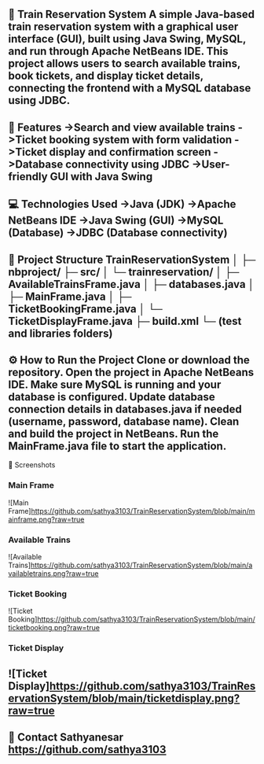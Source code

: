 📖 Train Reservation System
A simple Java-based train reservation system with a graphical user interface (GUI), built using Java Swing, MySQL, and run through Apache NetBeans IDE.
This project allows users to search available trains, book tickets, and display ticket details, connecting the frontend with a MySQL database using JDBC.
----------------------------------------------------------------------------------------------------------------------------------------------------------
🚀 Features
->Search and view available trains
->Ticket booking system with form validation
->Ticket display and confirmation screen
->Database connectivity using JDBC
->User-friendly GUI with Java Swing
----------------------------------------------------------------------------------------------------------------------------------------------------------
💻 Technologies Used
->Java (JDK)
->Apache NetBeans IDE
->Java Swing (GUI)
->MySQL (Database)
->JDBC (Database connectivity)
----------------------------------------------------------------------------------------------------------------------------------------------------------
📂 Project Structure
TrainReservationSystem
│
├─ nbproject/
├─ src/
│   └─ trainreservation/
│       ├─ AvailableTrainsFrame.java
│       ├─ databases.java
│       ├─ MainFrame.java
│       ├─ TicketBookingFrame.java
│       └─ TicketDisplayFrame.java
├─ build.xml
└─ (test and libraries folders)
----------------------------------------------------------------------------------------------------------------------------------------------------------
⚙️ How to Run the Project
Clone or download the repository.
Open the project in Apache NetBeans IDE.
Make sure MySQL is running and your database is configured.
Update database connection details in databases.java if needed (username, password, database name).
Clean and build the project in NetBeans.
Run the MainFrame.java file to start the application.
----------------------------------------------------------------------------------------------------------------------------------------------------------
📸 Screenshots 

### Main Frame
![Main Frame]https://github.com/sathya3103/TrainReservationSystem/blob/main/mainframe.png?raw=true

### Available Trains
![Available Trains]https://github.com/sathya3103/TrainReservationSystem/blob/main/availabletrains.png?raw=true

### Ticket Booking
![Ticket Booking]https://github.com/sathya3103/TrainReservationSystem/blob/main/ticketbooking.png?raw=true

### Ticket Display
![Ticket Display]https://github.com/sathya3103/TrainReservationSystem/blob/main/ticketdisplay.png?raw=true
----------------------------------------------------------------------------------------------------------------------------------------------------------
📧 Contact
Sathyanesar
https://github.com/sathya3103
----------------------------------------------------------------------------------------------------------------------------------------------------------
